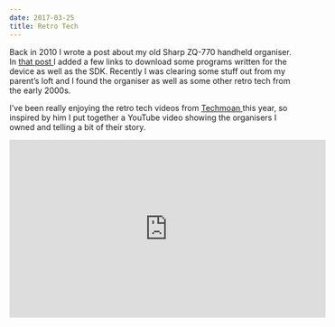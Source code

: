 ```yaml
---
date: 2017-03-25
title: Retro Tech
---
```


<BlogPostHeader />

Back in 2010 I wrote a post about my old Sharp ZQ-770 handheld organiser. In <a href="#zq-770">that post </a>I added a few links to download some programs written for the device as well as the SDK. Recently I was clearing some stuff out from my parent&#8217;s loft and I found the organiser as well as some other retro tech from the early 2000s.

I&#8217;ve been really enjoying the retro tech videos from <a href="https://www.youtube.com/user/Techmoan">Techmoan </a>this year, so inspired by him I put together a YouTube video showing the organisers I owned and telling a bit of their story.

<iframe src="https://www.youtube.com/embed/dwbHdHgQrMY" width="560" height="315" frameborder="0" allowfullscreen="allowfullscreen"></iframe>
